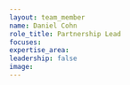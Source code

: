 ```yaml
---
layout: team_member
name: Daniel Cohn
role_title: Partnership Lead
focuses:
expertise_area:
leadership: false
image:
---
```



